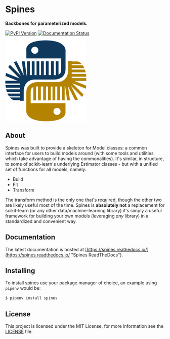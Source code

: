 # Spines

**Backbones for parameterized models.**

[![PyPI Version](https://img.shields.io/badge/pypi-v0.0.2-blue.svg)](https://pypi.org/project/spines/)
[![Documentation Status](https://readthedocs.org/projects/spines/badge/?version=latest)](https://spines.readthedocs.io/en/latest/?badge=latest)

![Spines Logo](https://github.com/douglasdaly/spines/blob/master/docs/_static/images/spines_logo_256.png "Spines Logo")


## About

Spines was built to provide a skeleton for Model classes: a common interface 
for users to build models around (with some tools and utilities which take
advantage of having the commonalities).  It's similar, in structure, to some
of scikit-learn's underlying Estimator classes - but with a unified set of
functions for all models, namely:

- Build
- Fit
- Transform

The transform method is the only one that's required, though the other two are 
likely useful most of the time.  Spines is **absolutely not** a replacement for 
scikit-learn (or any other data/machine-learning library) it's simply a useful 
framework for building your own models (leveraging *any* library) in a 
standardized and convenient way.


## Documentation

The latest documentation is hosted at [https://spines.reathedocs.io/](https://spines.readthedocs.io/ "Spines ReadTheDocs").


## Installing

To install spines use your package manager of choice, an example using `pipenv`
would be:

```bash
$ pipenv install spines
```


## License

This project is licensed under the MIT License, for more information see the 
[LICENSE](./LICENSE) file.

